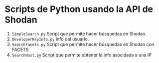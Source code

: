 # Scripts de Python usando la API de Shodan

1. ```SimpleSearch.py``` Script que permite hacer búsquedas en Shodan.
2. ```DeveloperKeyInfo.py``` Info del usuario.
3. ```SearchFacets.py``` Script que permite hacer búsquedas en Shodan con FACETS
4. ```SearchHost.py``` Script que permite obtener la info asocidada a una IP
